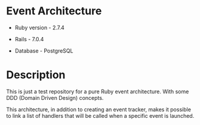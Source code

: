 # Event Architecture

* Ruby version - 2.7.4

* Rails - 7.0.4

* Database - PostgreSQL

# Description

This is just a test repository for a pure Ruby event architecture. With some DDD (Domain Driven Design) concepts.

This architecture, in addition to creating an event tracker, makes it possible to link a list of handlers that will be called when a specific event is launched.
